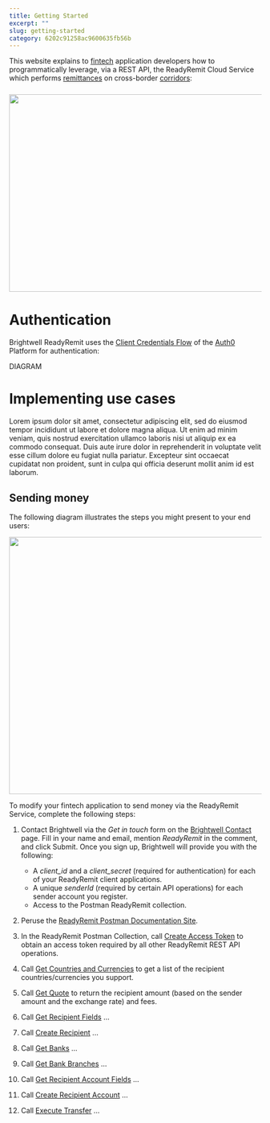 ```yaml
---
title: Getting Started
excerpt: ""
slug: getting-started
category: 6202c91258ac9600635fb56b
---
```


This website explains to [fintech](https://en.wikipedia.org/wiki/Financial_technology) application developers how to programmatically leverage, via a REST API, the ReadyRemit Cloud Service which performs [remittances](https://en.wikipedia.org/wiki/Remittance) on cross-border [corridors](https://remittanceprices.worldbank.org/en/countrycorridors):

<p style="margin-top:24px;"><img src="https://raw.githubusercontent.com/hagenhaus/readyremit-images/master/readyremit-map.png" width=700 height=393 loading="lazy"></p>

# Authentication

Brightwell ReadyRemit uses the <a href="https://auth0.com/docs/get-started/authentication-and-authorization-flow/client-credentials-flow" target="_blank">Client Credentials Flow</a> of the <a href="https://auth0.com/" target="_blank">Auth0</a> Platform for authentication:

DIAGRAM

# Implementing use cases

Lorem ipsum dolor sit amet, consectetur adipiscing elit, sed do eiusmod tempor incididunt ut labore et dolore magna aliqua. Ut enim ad minim veniam, quis nostrud exercitation ullamco laboris nisi ut aliquip ex ea commodo consequat. Duis aute irure dolor in reprehenderit in voluptate velit esse cillum dolore eu fugiat nulla pariatur. Excepteur sint occaecat cupidatat non proident, sunt in culpa qui officia deserunt mollit anim id est laborum.

## Sending money

The following diagram illustrates the steps you might present to your end users:

<p><img src="https://raw.githubusercontent.com/hagenhaus/readyremit-images/master/readyremit-workflow.png" width=700 height=512 loading="lazy"></p>

To modify your fintech application to send money via the ReadyRemit Service, complete the following steps:

1. Contact Brightwell via the *Get in touch* form on the <a href="https://brightwell.com/contact-us/" target="_blank">Brightwell Contact</a> page. Fill in your name and email, mention *ReadyRemit* in the comment, and click Submit. Once you sign up, Brightwell will provide you with the following:

    * A *client_id* and a *client_secret* (required for authentication) for each of your ReadyRemit client applications. 
    * A unique *senderId* (required by certain API operations) for each sender account you register.
    * Access to the Postman ReadyRemit collection.

1. Peruse the <a href="https://documenter.getpostman.com/view/8773841/UVksNEt7" target="_blank">ReadyRemit Postman Documentation Site</a>.

1. In the ReadyRemit Postman Collection, call <a href="https://documenter.getpostman.com/view/8773841/UVksNEt7#231a6946-f65e-4d25-bb45-8192da72177e" target="_blank">Create Access Token</a> to obtain an access token required by all other ReadyRemit REST API operations.

1. Call <a href="https://documenter.getpostman.com/view/8773841/UVksNEt7#8f01eb59-3eb5-4eea-8e5a-f7f5e97e4d36" target="_blank">Get Countries and Currencies</a> to get a list of the recipient countries/currencies you support.

1. Call <a href="https://documenter.getpostman.com/view/8773841/UVksNEt7#0b582301-8de2-4610-88ba-df0fad04f024" target="_blank">Get Quote</a> to return the recipient amount (based on the sender amount and the exchange rate) and fees.

1. Call <a href="https://documenter.getpostman.com/view/8773841/UVksNEt7#4ec3357f-a4a5-4f53-aca8-1d2c7049a636" target="_blank">Get Recipient Fields</a> ...

1. Call <a href="https://documenter.getpostman.com/view/8773841/UVksNEt7#7ecc57ba-7c37-49ee-b333-b273402d455a" target="_blank">Create Recipient</a> ...

1. Call <a href="https://documenter.getpostman.com/view/8773841/UVksNEt7#c0c343a1-9a82-48ff-81a5-4a8e5397e503" target="_blank">Get Banks</a> ...

1. Call <a href="https://documenter.getpostman.com/view/8773841/UVksNEt7#0baa42f9-245f-4d1f-8fe8-b1cf795e851d" target="_blank">Get Bank Branches</a> ...

1. Call <a href="https://documenter.getpostman.com/view/8773841/UVksNEt7#653ea7bf-e34b-4272-8d49-8d84ba7a7d34" target="_blank">Get Recipient Account Fields</a> ...

1. Call <a href="https://documenter.getpostman.com/view/8773841/UVksNEt7#b8d89873-5827-456e-a2d7-b94f6de7b078" target="_blank">Create Recipient Account</a> ...

1. Call <a href="https://documenter.getpostman.com/view/8773841/UVksNEt7#a8d5f9cd-9f84-41c7-8fd4-b9356559c35f" target="_blank">Execute Transfer</a> ...
